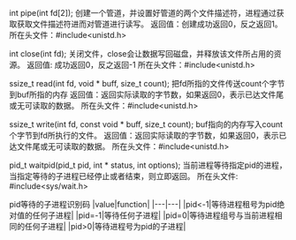 int pipe(int fd[2]);
创建一个管道，并设置好管道的两个文件描述符，进程通过获取获取文件描述符进而对管道进行读写。
返回值：创建成功返回0，反之返回1。
所在头文件：#include<unistd.h>

int close(int fd);
关闭文件，close会让数据写回磁盘，并释放该文件所占用的资源。
返回值: 成功返回0，反之返回-1
所在头文件：#include<unistd.h>

ssize_t read(int fd, void * buff, size_t count);
把fd所指的文件传送count个字节到buf所指的内存
返回值：返回实际读取的字节数，如果返回0，表示已达文件尾或无可读取的数据。
所在头文件：#include<unistd.h>


ssize_t write(int fd, const void * buff, size_t count);
buf指向的内存写入count个字节到fd所执行的文件。
返回值：返回实际读取的字节数，如果返回0，表示已达文件尾或无可读取的数据。
所在头文件：#include<unistd.h>


pid_t waitpid(pid_t pid, int * status, int options);
当前进程等待指定pid的进程，当指定等待的子进程已经停止或者结束，则立即返回。
所在头文件: #include<sys/wait.h>

pid等待的子进程识别码
|value|function|
|---|---|
|pid<-1|等待进程租号为pid绝对值的任何子进程|
|pid=-1|等待任何子进程|
|pid=0|等待进程组号与当前进程相同的任何子进程|
|pid>0|等待进程号为pid的子进程|
